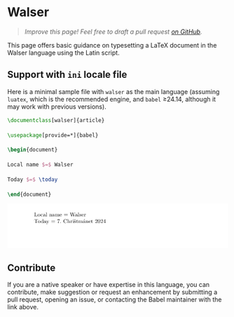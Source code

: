 # Walser

<blockquote>
  <p><em>Improve this page! Feel free to draft a pull request <a href="https://github.com/latex3/babel/tree/docs/docs">on GitHub</a>.</em></p>
</blockquote>

This page offers basic guidance on typesetting a LaTeX document in the
Walser language using the Latin script.

## Support with `ini` locale file

Here is a minimal sample file with `walser` as the main language
(assuming `luatex`, which is the recommended engine, and `babel` ≥24.14,
although it may work with previous versions).

```tex
\documentclass[walser]{article}

\usepackage[provide=*]{babel}

\begin{document}

Local name $=$ Walser

Today $=$ \today

\end{document}
```

![](../media/locale-walser.png)

## Contribute

If you are a native speaker or have expertise in this language, you can
contribute, make suggestion or request an enhancement by submitting a
pull request, opening an issue, or contacting the Babel maintainer with
the link above.